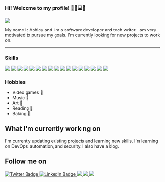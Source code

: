 ### Hi! Welcome to my profile! 👋🏽💻🎵

<img src = "https://raw.githubusercontent.com/kiwihero/kiwihero/master/images/Ashley%20Freels.png">

My name is Ashley and I'm a software developer and tech writer.
I am very motivated to pursue my goals. I'm currently 
looking for new projects to work on.

------------------------------------------

### Skills
<div id="badges">
<img src="https://img.shields.io/badge/Java-ED8B00?style=for-the-badge&logo=openjdk&logoColor=white" />
<img src= "https://img.shields.io/badge/JavaScript-F7DF1E?style=for-the-badge&logo=JavaScript&logoColor=white" /> 
<img src="https://img.shields.io/badge/Python-14354C?style=for-the-badge&logo=python&logoColor=white" /> 
<img src="https://img.shields.io/badge/TypeScript-007ACC?style=for-the-badge&logo=typescript&logoColor=white" />
<img src="https://img.shields.io/badge/HTML-239120?style=for-the-badge&logo=html5&logoColor=white" />
<img src="https://img.shields.io/badge/CSS-239120?&style=for-the-badge&logo=css3&logoColor=white" />
<img src="https://img.shields.io/badge/PHP-777BB4?style=for-the-badge&logo=php&logoColor=white" />
<img src="https://img.shields.io/badge/C-00599C?style=for-the-badge&logo=c&logoColor=white"/>
 

<img src="https://img.shields.io/badge/Node.js-43853D?style=for-the-badge&logo=node.js&logoColor=white" />
<img src="https://img.shields.io/badge/Gatsby-663399?style=for-the-badge&logo=gatsby&logoColor=white" />
<img src="https://img.shields.io/badge/React-20232A?style=for-the-badge&logo=react&logoColor=61DAFB" /> 
<img src="https://img.shields.io/badge/Flask-000000?style=for-the-badge&logo=flask&logoColor=white" />
<img src="https://img.shields.io/badge/Spring-6DB33F?style=for-the-badge&logo=spring&logoColor=white"/>
<img src="https://img.shields.io/badge/Bootstrap-563D7C?style=for-the-badge&logo=bootstrap&logoColor=white" />
<img src="https://img.shields.io/badge/Sass-CC6699?style=for-the-badge&logo=sass&logoColor=white" />
 
<img src="https://img.shields.io/badge/MySQL-00000F?style=for-the-badge&logo=mysql&logoColor=white" />
<img src="https://img.shields.io/badge/PostgreSQL-316192?style=for-the-badge&logo=postgresql&logoColor=white" />
</div> 

### Hobbies
* Video games  :space_invader:
* Music  :violin:
* Art  :art:
* Reading  :closed_book:
* Baking  :cookie:


## What I'm currently working on 
 I'm currently updating existing projects and learning new skills. I'm learning
 on DevOps, automation, and security. I also have a blog.
 
 ## Follow me on 
 
 <div id="badges">
  <a href="https://twitter.com/codefatale">
    <img src="https://img.shields.io/badge/Twitter-blue?style=for-the-badge&logo=twitter&logoColor=white" alt="Twitter Badge"/>
  </a>

   <a href="https://www.linkedin.com/in/ashleyfreels/">
    <img src="https://img.shields.io/badge/LinkedIn-blue?style=for-the-badge&logo=linkedin&logoColor=white" alt="LinkedIn Badge"/>
  </a>

  <a href="https://www.codingfatale.com/">
    <img src="https://img.shields.io/badge/Ghost-000?style=for-the-badge&logo=ghost&logoColor=white"/>
  </a>
  
  <a href ="https://dev.to/codefatale">
     <img src= "https://img.shields.io/badge/dev.to-0A0A0A?style=for-the-badge&logo=devdotto&logoColor=white" />
  </a> 
 
 <a href="https://gitlab.com/codeFatale">
  <img src=  	"https://img.shields.io/badge/GitLab-330F63?style=for-the-badge&logo=gitlab&logoColor=white" />
   </a>                                                                                                         
</div>
